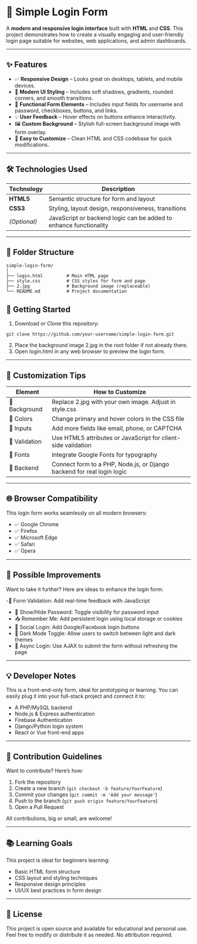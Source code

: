 # 🔐 Simple Login Form

A **modern and responsive login interface** built with **HTML** and **CSS**. This project demonstrates how to create a visually engaging and user-friendly login page suitable for websites, web applications, and admin dashboards.

---

## ✨ Features
- ✅ **Responsive Design** – Looks great on desktops, tablets, and mobile devices.
- 🎨 **Modern UI Styling** – Includes soft shadows, gradients, rounded corners, and smooth transitions.
- 🔐 **Functional Form Elements** – Includes input fields for username and password, checkboxes, buttons, and links.
- 💡 **User Feedback** – Hover effects on buttons enhance interactivity.
- 🖼️ **Custom Background** – Stylish full-screen background image with form overlay.
- 🧩 **Easy to Customize** – Clean HTML and CSS codebase for quick modifications.

---

## 🛠️ Technologies Used

| Technology | Description |
|------------|-------------|
| **HTML5** | Semantic structure for form and layout |
| **CSS3** | Styling, layout design, responsiveness, transitions |
| *(Optional)* | JavaScript or backend logic can be added to enhance functionality |

---

## 📁 Folder Structure

```
simple-login-form/
│
├── login.html         # Main HTML page
├── style.css          # CSS styles for form and page
├── 2.jpg              # Background image (replaceable)
└── README.md          # Project documentation
```

## 🚀 Getting Started

1. Download or Clone this repository:
```
git clone https://github.com/your-username/simple-login-form.git
```
2. Place the background image 2.jpg in the root folder if not already there.
3. Open login.html in any web browser to preview the login form.

---

## 🧩 Customization Tips

| Element |	How to Customize |
| ---------|------------------- |
| 🔁 Background |	Replace 2.jpg with your own image. Adjust in style.css |
| 🎨 Colors |	Change primary and hover colors in the CSS file |
| 🧪 Inputs |	Add more fields like email, phone, or CAPTCHA |
| 🧠 Validation |	Use HTML5 attributes or JavaScript for client-side validation |
| 💬 Fonts	| Integrate Google Fonts for typography |
| 🔐 Backend |	Connect form to a PHP, Node.js, or Django backend for real login logic |

---

## 🌐 Browser Compatibility
This login form works seamlessly on all modern browsers:

- ✅ Google Chrome
- ✅ Firefox
- ✅ Microsoft Edge
- ✅ Safari
- ✅ Opera

---

## 🔧 Possible Improvements
Want to take it further? Here are ideas to enhance the login form:

-🧠 Form Validation: Add real-time feedback with JavaScript
- 🔄 Show/Hide Password: Toggle visibility for password input
- 📥 Remember Me: Add persistent login using local storage or cookies
- 📲 Social Login: Add Google/Facebook login buttons
- 🌙 Dark Mode Toggle: Allow users to switch between light and dark themes
- 📡 Async Login: Use AJAX to submit the form without refreshing the page

---
## 💡 Developer Notes
This is a front-end-only form, ideal for prototyping or learning. You can easily plug it into your full-stack project and connect it to:
- A PHP/MySQL backend
- Node.js & Express authentication
- Firebase Authentication
- Django/Python login system
- React or Vue front-end apps

---

## 🤝 Contribution Guidelines
Want to contribute? Here’s how:
1. Fork the repository
2. Create a new branch (`git checkout -b feature/YourFeature`)
3. Commit your changes (`git commit -m 'Add your message'`)
4. Push to the branch (`git push origin feature/YourFeature`)
5. Open a Pull Request

All contributions, big or small, are welcome!

---

## 📚 Learning Goals
This project is ideal for beginners learning:

- Basic HTML form structure
- CSS layout and styling techniques
- Responsive design principles
- UI/UX best practices in form design

---

## 📄 License
This project is open source and available for educational and personal use. Feel free to modify or distribute it as needed. No attribution required.
